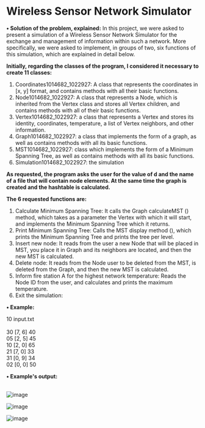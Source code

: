 # Wireless Sensor Network Simulator
**•	Solution of the problem, explained:**
In this project, we were asked to present a simulation of a Wireless Sensor Network Simulator for the exchange and management of information within such a network. More specifically, we were asked to implement, in groups of two, six functions of this simulation, which are explained in detail below.

**Initially, regarding the classes of the program, I considered it necessary to create 11 classes:**

1. Coordinates1014682_1022927: A class that represents the coordinates in [x, y] format, and contains methods with all their basic functions.
2. Node1014682_1022927: A class that represents a Node, which is inherited from the Vertex class and stores all Vertex children, and contains methods with all of their basic functions.
3. Vertex1014682_1022927: a class that represents a Vertex and stores its identity, coordinates, temperature, a list of Vertex neighbors, and other information.
4. Graph1014682_1022927: a class that implements the form of a graph, as well as contains methods with all its basic functions.
5. MST1014682_1022927: class which implements the form of a Minimum Spanning Tree, as well as contains methods with all its basic functions.
6. Simulation1014682_1022927: the simulation


**As requested, the program asks the user for the value of d and the name of a file that will contain node elements. At the same time the graph is created and the hashtable is calculated.**

**The 6 requested functions are:**
1. Calculate Minimum Spanning Tree:
It calls the Graph calculateMST () method, which takes as a parameter the Vertex with which it will start, and implements the Minimum Spanning Tree which it returns.
2. Print Minimum Spanning Tree:
Calls the MST display method (), which prints the Minimum Spanning Tree and prints the tree per level.
3. Insert new node:
It reads from the user a new Node that will be placed in MST, you place it in Graph and its neighbors are located, and then the new MST is calculated.
4. Delete node:
It reads from the Node user to be deleted from the MST, is deleted from the Graph, and then the new MST is calculated.
5. Inform fire station A for the highest network temperature:
Reads the Node ID from the user, and calculates and prints the maximum temperature.
6. Exit the simulation:



**•	Example:**

10 input.txt
<br><br>
30	[7, 6]	40<br>
05	[2, 5]	45<br>
10	[2, 0]	65<br>
21	[7, 0]	33<br>
31	[0, 9]	34<br>
02	[0, 0]	50<br>


**•	Example's output:**

<br />![image](https://user-images.githubusercontent.com/63289392/152787211-60fe81c0-7590-48d1-b4fd-2de9e684c5fb.png)

![image](https://user-images.githubusercontent.com/63289392/152787236-c6b99d17-7b11-480d-bc91-fe23bc140c46.png)

![image](https://user-images.githubusercontent.com/63289392/152787256-5fbffe3f-1dc8-4073-bbfe-c3534809fafc.png)
